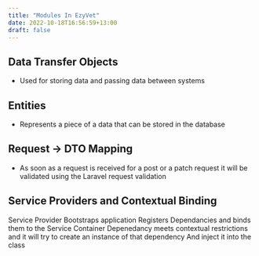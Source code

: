 ```yaml
---
title: "Modules In EzyVet"
date: 2022-10-18T16:56:59+13:00
draft: false
---
```


## Data Transfer Objects 
- Used for storing data and passing data between systems

## Entities 
- Represents a piece of a data that can be stored in the database 

## Request -> DTO Mapping 

- As soon as a request is received for a post or a patch request it will be validated
using the Laravel request validation  

## Service Providers and Contextual Binding 

Service Provider Bootstraps application
Registers Dependancies and binds them to the Service Container 
Depenedancy meets contextual restrictions 
and it will try to create an instance of that dependency And inject it into the class 
